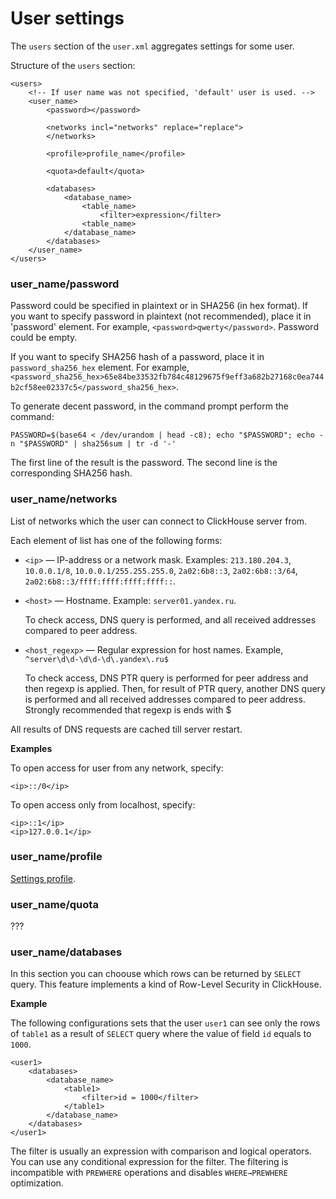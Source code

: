 # User settings

The `users` section of the `user.xml` aggregates settings for some user.

Structure of the `users` section:

```
<users>
    <!-- If user name was not specified, 'default' user is used. -->
    <user_name>
        <password></password>

        <networks incl="networks" replace="replace">
        </networks>

        <profile>profile_name</profile>

        <quota>default</quota>

        <databases>
            <database_name>
                <table_name>
                    <filter>expression</filter>
                <table_name>
            </database_name>
        </databases>
    </user_name>
</users>
```

### user_name/password

Password could be specified in plaintext or in SHA256 (in hex format). If you want to specify password in plaintext (not recommended), place it in 'password' element. For example, `<password>qwerty</password>`. Password could be empty.

If you want to specify SHA256 hash of a password, place it in `password_sha256_hex` element. For example, `<password_sha256_hex>65e84be33532fb784c48129675f9eff3a682b27168c0ea744b2cf58ee02337c5</password_sha256_hex>`.

To generate decent password, in the command prompt perform the command:

```
PASSWORD=$(base64 < /dev/urandom | head -c8); echo "$PASSWORD"; echo -n "$PASSWORD" | sha256sum | tr -d '-'
```

The first line of the result is the password. The second line is the corresponding SHA256 hash.


### user_name/networks

List of networks which the user can connect to ClickHouse server from.

Each element of list has one of the following forms:

- `<ip>` — IP-address or a network mask. Examples: `213.180.204.3`, `10.0.0.1/8`, `10.0.0.1/255.255.255.0`, `2a02:6b8::3`, `2a02:6b8::3/64`, `2a02:6b8::3/ffff:ffff:ffff:ffff::`.
- `<host>` — Hostname. Example: `server01.yandex.ru`.

    To check access, DNS query is performed, and all received addresses compared to peer address.

- `<host_regexp>` — Regular expression for host names. Example, `^server\d\d-\d\d-\d\.yandex\.ru$`

    To check access, DNS PTR query is performed for peer address and then regexp is applied. Then, for result of PTR query, another DNS query is performed and all received addresses compared to peer address. Strongly recommended that regexp is ends with $

All results of DNS requests are cached till server restart.

**Examples**

To open access for user from any network, specify:

```
<ip>::/0</ip>
```

To open access only from localhost, specify:

```
<ip>::1</ip>
<ip>127.0.0.1</ip>
```

### user_name/profile

[Settings profile](settings_profiles.md).

### user_name/quota

???

### user_name/databases

In this section you can choouse which rows can be returned by `SELECT` query. This feature implements a kind of Row-Level Security in ClickHouse.

**Example**

The following configurations sets that the user `user1` can see only the rows of `table1` as a result of `SELECT` query where the value of field `id` equals to `1000`.

```
<user1>
    <databases>
        <database_name>
            <table1>
                <filter>id = 1000</filter>
            </table1>
        </database_name>
    </databases>
</user1>
```

The filter is usually an expression with comparison and logical operators. You can use any conditional expression for the filter. The filtering is incompatible with `PREWHERE` operations and disables `WHERE→PREWHERE` optimization.
